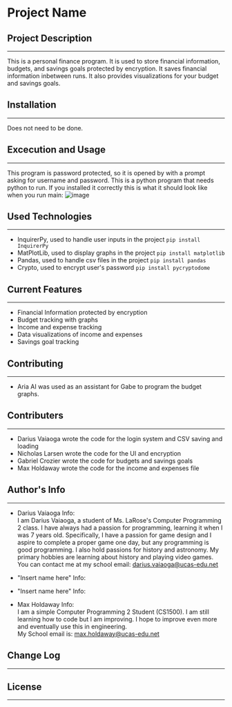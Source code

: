 # Project Name

## Project Description
---
This is a personal finance program. It is used to store financial information, budgets, and savings goals protected by encryption. It saves financial information inbetween runs. It also provides visualizations for your budget and savings goals.

## Installation
---
Does not need to be done.

## Excecution and Usage
---
This program is password protected, so it is opened by with a prompt asking for username and password. This is a python program that needs python to run. If you installed it correctly this is what it should look like when you run main:
![image](https://github.com/Maximusholdaway11/personal_finance_progam/blob/main/image.png)  

## Used Technologies
---
- InquirerPy, used to handle user inputs in the project
`pip install InquirerPy`
- MatPlotLib, used to display graphs in the project
`pip install matplotlib`
- Pandas, used to handle csv files in the project
`pip install pandas` 
- Crypto, used to encrypt user's password
`pip install pycryptodome`  

## Current Features
---
+ Financial Information protected by encryption
+ Budget tracking with graphs
+ Income and expense tracking
+ Data visualizations of income and expenses
+ Savings goal tracking  

## Contributing
---
* Aria AI was used as an assistant for Gabe to program the budget graphs.
## Contributers
---
* Darius Vaiaoga wrote the code for the login system and CSV saving and loading
* Nicholas Larsen wrote the code for the UI and encryption
* Gabriel Crozier wrote the code for budgets and savings goals
* Max Holdaway wrote the code for the income and expenses file

## Author's Info
--- 
* Darius Vaiaoga Info:  
I am Darius Vaiaoga, a student of Ms. LaRose's Computer Programming 2 class. I have always had a passion for programming, learning it when I was 7 years old. Specifically, I have a passion for game design and I aspire to complete a proper game one day, but any programming is good programming. I also hold passions for history and astronomy. My primary hobbies are learning about history and playing video games.  
You can contact me at my school email: darius.vaiaoga@ucas-edu.net
* "Insert name here" Info:  

* "Insert name here" Info:  

* Max Holdaway Info:  
I am a simple Computer Programming 2 Student (CS1500). I am still learning how to code but I am improving. I hope to improve even more and eventually use this in engineering.  
My School email is: max.holdaway@ucas-edu.net

## Change Log
---

## License
---
